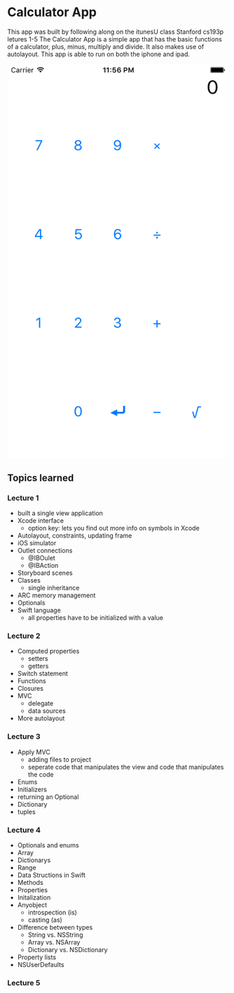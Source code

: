 # Calculator App
This app was built by following along on the itunesU class Stanford cs193p letures 1-5
The Calculator App is a simple app that has the basic functions of a calculator, plus, minus, multiply and divide. 
It also makes use of autolayout. This app is able to run on both the iphone and ipad.

![iphone6 Screenshot](https://github.com/ajrosario08/Calculator/blob/master/iphone6.png)

## Topics learned

### Lecture 1
- built a single view application
- Xcode interface 
	- option key: lets you find out more info on symbols in Xcode
- Autolayout, constraints, updating frame
- iOS simulator
- Outlet connections 
	- @IBOulet   
	- @IBAction
- Storyboard scenes 
- Classes 
	- single inheritance 
- ARC memory management
- Optionals
- Swift language
	- all properties have to be initialized with a value

### Lecture 2
- Computed properties 
	- setters 
	- getters
- Switch statement 
- Functions  
- Closures 
- MVC
	- delegate
	- data sources
- More autolayout

### Lecture 3
- Apply MVC
	- adding files to project
	- seperate code that manipulates the view and code that manipulates the code
- Enums
- Initializers
- returning an Optional
- Dictionary
- tuples

### Lecture 4
- Optionals and enums
- Array
- Dictionarys
- Range
- Data Structions in Swift
- Methods
- Properties
- Initalization
- Anyobject
	- introspection (is)
	-  casting (as)
- Difference between types 
	- String vs. NSString
	- Array vs. NSArray
	- Dictionary vs. NSDictionary
- Property lists
- NSUserDefaults

### Lecture 5
